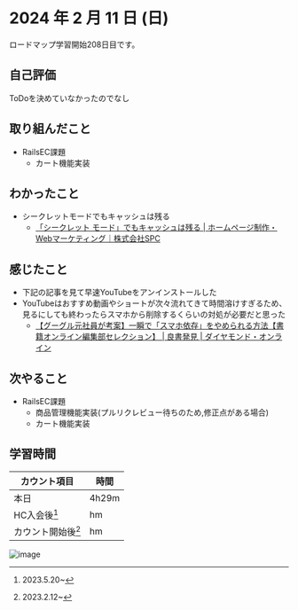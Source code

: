 # 2024 年 2 月 11 日 (日)
ロードマップ学習開始208日目です。

## 自己評価
ToDoを決めていなかったのでなし

## 取り組んだこと
- RailsEC課題
  - カート機能実装

## わかったこと
- シークレットモードでもキャッシュは残る
  - [「シークレット モード」でもキャッシュは残る | ホームページ制作・Webマーケティング｜株式会社SPC](https://spc-jpn.co.jp/blog/10141/)

## 感じたこと
- 下記の記事を見て早速YouTubeをアンインストールした
- YouTubeはおすすめ動画やショートが次々流れてきて時間溶けすぎるため、見るにしても終わったらスマホから削除するくらいの対処が必要だと思った
  - [【グーグル元社員が考案】一瞬で「スマホ依存」をやめられる方法【書籍オンライン編集部セレクション】 | 良書発見 | ダイヤモンド・オンライン](https://diamond.jp/articles/-/337143)

## 次やること
- RailsEC課題
  - 商品管理機能実装(プルリクレビュー待ちのため,修正点がある場合)
  - カート機能実装

## 学習時間
|カウント項目|時間|
|----|----|
|本日 |4h29m|
|HC入会後[^1]|hm|
|カウント開始後[^2]|hm|

[^1]: 2023.5.20~
[^2]: 2023.2.12~


![image](https://github.com/nil-ramuda/daily_report/assets/94735931/1e312ef0-cfc1-4f4a-b05c-56be993e51ce)
